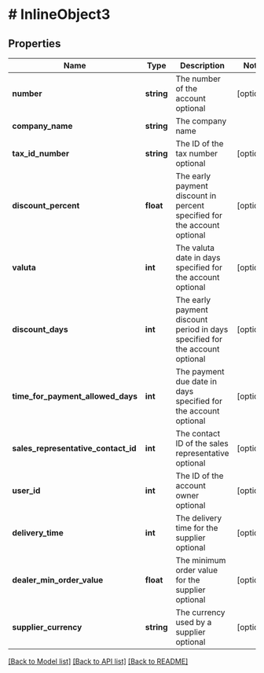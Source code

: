 # # InlineObject3

## Properties

Name | Type | Description | Notes
------------ | ------------- | ------------- | -------------
**number** | **string** | The number of the account optional | [optional] 
**company_name** | **string** | The company name | 
**tax_id_number** | **string** | The ID of the tax number optional | [optional] 
**discount_percent** | **float** | The early payment discount in percent specified for the account optional | [optional] 
**valuta** | **int** | The valuta date in days specified for the account optional | [optional] 
**discount_days** | **int** | The early payment discount period in days specified for the account optional | [optional] 
**time_for_payment_allowed_days** | **int** | The payment due date in days specified for the account optional | [optional] 
**sales_representative_contact_id** | **int** | The contact ID of the sales representative optional | [optional] 
**user_id** | **int** | The ID of the account owner optional | [optional] 
**delivery_time** | **int** | The delivery time for the supplier optional | [optional] 
**dealer_min_order_value** | **float** | The minimum order value for the supplier optional | [optional] 
**supplier_currency** | **string** | The currency used by a supplier optional | [optional] 

[[Back to Model list]](../../README.md#documentation-for-models) [[Back to API list]](../../README.md#documentation-for-api-endpoints) [[Back to README]](../../README.md)


